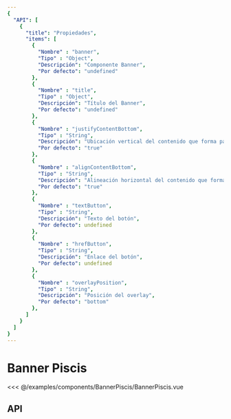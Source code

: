 ```yaml
---
{
  "API": [
    {
      "title": "Propiedades",
      "items": [                                     
        {
          "Nombre" : "banner",
          "Tipo" : "Object",
          "Descripción": "Componente Banner",
          "Por defecto": "undefined"
        },
        {
          "Nombre" : "title",
          "Tipo" : "Object",
          "Descripción": "Título del Banner",
          "Por defecto": "undefined"
        },                                                               
        {
          "Nombre" : "justifyContentBottom",
          "Tipo" : "String",
          "Descripción": "Ubicación vertical del contenido que forma parte del Banner",
          "Por defecto": "true"
        },                                                                     
        {
          "Nombre" : "alignContentBottom",
          "Tipo" : "String",
          "Descripción": "Alineación horizontal del contenido que forma parte del Banner",
          "Por defecto": "true"
        },                                                             
        {
          "Nombre" : "textButton",
          "Tipo" : "String",
          "Descripción": "Texto del botón",
          "Por defecto": undefined
        },                                                             
        {
          "Nombre" : "hrefButton",
          "Tipo" : "String",
          "Descripción": "Enlace del botón",
          "Por defecto": undefined
        },                                                             
        {
          "Nombre" : "overlayPosition",
          "Tipo" : "String",
          "Descripción": "Posición del overlay",
          "Por defecto": "bottom"
        },
      ] 
    }
  ]
}
---
```


# Banner Piscis


<Preview>
  <template slot="demo">
    <components-BannerPiscis-BannerPiscis />
  </template>
  
  <<< @/examples/components/BannerPiscis/BannerPiscis.vue
</Preview>
  
## API

<Api />

